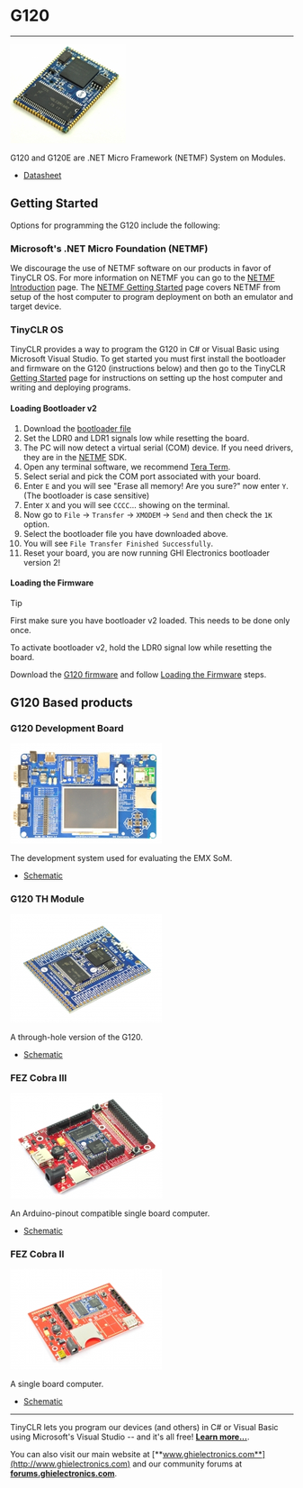 # G120
---

![G120 / G120E](images/g120_noborder.jpg)

G120 and G120E are .NET Micro Framework (NETMF) System on Modules.

* [Datasheet](http://files.ghielectronics.com/downloads/Documents/Datasheets/G120%20and%20G120E%20Datasheet.pdf)

## Getting Started

Options for programming the G120 include the following:

### Microsoft's .NET Micro Foundation (NETMF)
We discourage the use of NETMF software on our products in favor of TinyCLR OS. For more information on NETMF you can go to the [NETMF Introduction](../../software/netmf/intro.md) page.  The [NETMF Getting Started](../../software/netmf/getting-started.md) page covers NETMF from setup of the host computer to program deployment on both an emulator and target device.

### TinyCLR OS
TinyCLR provides a way to program the G120 in C# or Visual Basic using Microsoft Visual Studio.  To get started you must first install the bootloader and firmware on the G120 (instructions below) and then go to the TinyCLR [Getting Started](../../software/tinyclr/getting-started.md) page for instructions on setting up the host computer and writing and deploying programs.

#### Loading Bootloader v2
1. Download the [bootloader file](../../software/tinyclr/loaders/ghi_bootloader.md#g120)
2. Set the LDR0 and LDR1 signals low while resetting the board.
4. The PC will now detect a virtual serial (COM) device. If you need drivers, they are in the [NETMF](../../software/netmf/intro.md) SDK.
5. Open any terminal software, we recommend [Tera Term](http://ttssh2.osdn.jp/).
6. Select serial and pick the COM port associated with your board.
7. Enter `E` and you will see "Erase all memory! Are you sure?" now enter `Y`. (The bootloader is case sensitive)
8. Enter `X` and you will see `CCCC`... showing on the terminal.
9. Now go to `File` -> `Transfer` -> `XMODEM` -> `Send` and then check the `1K` option.
10. Select the bootloader file you have downloaded above.
11. You will see `File Transfer Finished Successfully`.
13. Reset your board, you are now running GHI Electronics bootloader version 2!

#### Loading the Firmware

> [!Tip]
> First make sure you have bootloader v2 loaded. This needs to be done only once.

To activate bootloader v2, hold the LDR0 signal low while resetting the board.

Download the [G120 firmware](../../software/tinyclr/downloads.md#g120) and follow [Loading the Firmware](../../software/tinyclr/loaders/ghi_bootloader.md#loading-the-firmware) steps.

## G120 Based products

### G120 Development Board
![G120 Dev Board](images/g120dev.jpg) 

The development system used for evaluating the EMX SoM.

* [Schematic](http://files.ghielectronics.com/downloads/Schematics/Systems/G120E%20Dev%20Board%20Schematic.pdf)

### G120 TH Module
![G120 TH Module](images/g120th.jpg) 

A through-hole version of the G120.

* [Schematic](http://files.ghielectronics.com/downloads/Schematics/Systems/G120TH%20Schematic.pdf)

### FEZ Cobra III
![FEZ Cobra III](images/fez_cobra_iii.jpg) 

An Arduino-pinout compatible single board computer.

* [Schematic](http://files.ghielectronics.com/downloads/Schematics/FEZ/FEZ%20Cobra%20III%20Schematic.pdf)

### FEZ Cobra II
![FEZ Cobra II](images/fez_cobra_ii.jpg)  

A single board computer.

* [Schematic](http://files.ghielectronics.com/downloads/Schematics/FEZ/FEZ%20Cobra%20Schematic.pdf)

***

TinyCLR lets you program our devices (and others) in C# or Visual Basic using Microsoft's Visual Studio -- and it's all free!  [**Learn more...**](../../software/tinyclr/intro.md).

You can also visit our main website at [**www.ghielectronics.com**](http://www.ghielectronics.com) and our community forums at [**forums.ghielectronics.com**](https://forums.ghielectronics.com/).

